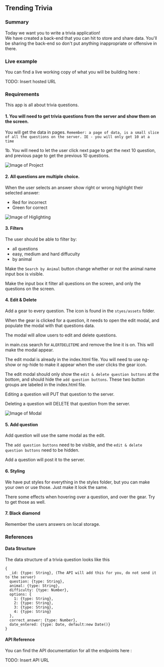 ## Trending Trivia

### Summary

Today we want you to write a trivia application!  
We have created a back-end that you can hit to store and share data.
You'll be sharing the back-end so don't put anything inappropriate or offensive in there.

### Live example

You can find a live working copy of what you will be building here :

TODO: Insert hosted URL

### Requirements

This app is all about trivia questions. 


#### 1. You will need to get trivia questions from the server and show them on the screen.

You will get the data in pages. `Remember: a page of data, is a small slice of all the questions on the server. IE - you will only get 10 at a time`

1b. You will need to let the user click next page to get the next 10 question, and previous page to get the previous 10 questions.

![Image of Project](https://github.com/rnoelle/trendingTrivia/blob/master/screenshot/screenshot1.jpg)


#### 2. All questions are multiple choice.

When the user selects an answer show right or wrong highlight their selected answer:
- Red for incorrect
- Green for correct 

![Image of Higlighting](https://github.com/rnoelle/trendingTrivia/blob/master/screenshot/screenshot3.jpg)


#### 3. Filters

The user should be able to filter by:
* all questions
* easy, medium and hard diffuculty
* by animal

Make the `Search by Animal` button change whether or not the animal name input box is visible.

Make the input box it filter all questions on the screen, and only the questions on the screen. 


#### 4. Edit & Delete

Add a gear to every question. The icon is found in the `styes/assets` folder.

When the gear is clicked for a question, it needs to open the edit modal, and populate the modal with that questions data.

The modal will allow users to edit and delete questions.

in main.css search for `ALERTDELETEME` and remove the line it is on.  This will make the modal appear.

The edit modal is already in the index.html file.  You will need to use ng-show or ng-hide to make it appear when the user clicks the gear icon.

The edit modal should only show the `edit & delete question buttons` at the bottom, and should hide the `add question buttons`.  These two button groups are labeled in the index.html file.

Editing a question will PUT that question to the server.

Deleting a question will DELETE that question from the server.


![Image of Modal](https://github.com/rnoelle/trendingTrivia/blob/master/screenshot/screenshot2.jpg)

#### 5. Add question

Add question will use the same modal as the edit.

The `add question buttons` need to be visible, and the `edit & delete question buttons` need to be hidden.

Add a question will post it to the server.

#### 6. Styling

We have put styles for everything in the styles folder, but you can make your own or use those.  Just make it look the same.

There some effects when hovering over a question, and over the gear.  Try to get those as well.

#### 7. Black diamond

Remember the users answers on local storage.


### References

#### Data Structure

The data structure of a trivia question looks like this

```
{
  _id: {type: String}, (The API will add this for you, do not send it to the server)
  question: {type: String},
  animal: {type: String},
  difficulty: {type: Number},
  options: {
    1: {type: String},
    2: {type: String},
    3: {type: String},
    4: {type: String}
  },
  correct_answer: {type: Number},
  date_entered: {type: Date, default:new Date()}
}
```

#### API Reference

You can find the API documentation for all the endpoints here :

TODO: Insert API URL